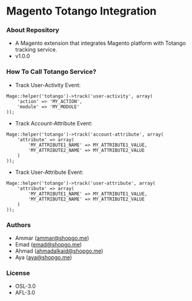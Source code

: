 # Magento Totango Integration #

### About Repository ###

* A Magento extension that integrates Magento platform with Totango tracking service.
* v1.0.0

### How To Call Totango Service? ###

* Track User-Activity Event:
```
Mage::helper('totango')->track('user-activity', array(
    'action' => 'MY_ACTION',
    'module' => 'MY_MODULE'
));
```
* Track Account-Attribute Event:
```
Mage::helper('totango')->track('account-attribute', array(
    'attribute' => array(
        'MY_ATTRIBUTE1_NAME' => MY_ATTRIBUTE1_VALUE,
        'MY_ATTRIBUTE2_NAME' => MY_ATTRIBUTE2_VALUE
    )
));
```
* Track User-Attribute Event:
```
Mage::helper('totango')->track('user-attribute', array(
    'attribute' => array(
        'MY_ATTRIBUTE1_NAME' => MY_ATTRIBUTE1_VALUE,
        'MY_ATTRIBUTE2_NAME' => MY_ATTRIBUTE2_VALUE
    )
));
```

### Authors ###

* Ammar (<ammar@shopgo.me>)
* Emad (<emad@shopgo.me>)
* Ahmad (<ahmadalkaid@shopgo.me>)
* Aya (<aya@shopgo.me>)

### License ###

* OSL-3.0
* AFL-3.0
